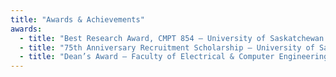 ```yaml
---
title: "Awards & Achievements"
awards:
  - title: "Best Research Award, CMPT 854 – University of Saskatchewan (Spring 2024)"
  - title: "75th Anniversary Recruitment Scholarship – University of Saskatchewan (2023–2025)"
  - title: "Dean’s Award – Faculty of Electrical & Computer Engineering, CUET (Sept. 2022)"
---
```

